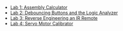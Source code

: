 - [Lab 1: Assembly Calculator](lab1/lab1.html)
- [Lab 2: Debouncing Buttons and the Logic Analyzer](lab2/lab2.html)
- [Lab 3: Reverse Engineering an IR Remote](lab3/lab3.html)
- [Lab 4: Servo Motor Calibrator](lab4/lab4.html)
